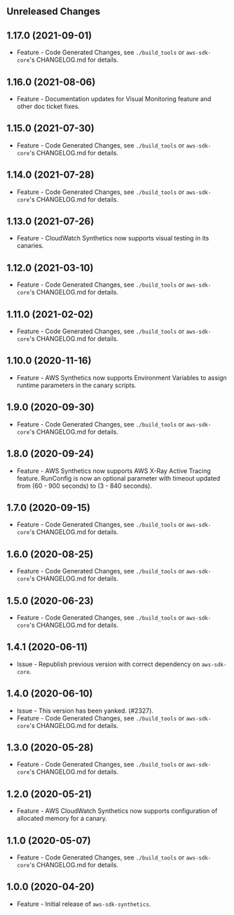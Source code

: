 Unreleased Changes
------------------

1.17.0 (2021-09-01)
------------------

* Feature - Code Generated Changes, see `./build_tools` or `aws-sdk-core`'s CHANGELOG.md for details.

1.16.0 (2021-08-06)
------------------

* Feature - Documentation updates for Visual Monitoring feature and other doc ticket fixes.

1.15.0 (2021-07-30)
------------------

* Feature - Code Generated Changes, see `./build_tools` or `aws-sdk-core`'s CHANGELOG.md for details.

1.14.0 (2021-07-28)
------------------

* Feature - Code Generated Changes, see `./build_tools` or `aws-sdk-core`'s CHANGELOG.md for details.

1.13.0 (2021-07-26)
------------------

* Feature - CloudWatch Synthetics now supports visual testing in its canaries.

1.12.0 (2021-03-10)
------------------

* Feature - Code Generated Changes, see `./build_tools` or `aws-sdk-core`'s CHANGELOG.md for details.

1.11.0 (2021-02-02)
------------------

* Feature - Code Generated Changes, see `./build_tools` or `aws-sdk-core`'s CHANGELOG.md for details.

1.10.0 (2020-11-16)
------------------

* Feature - AWS Synthetics now supports Environment Variables  to assign runtime parameters in the canary scripts.

1.9.0 (2020-09-30)
------------------

* Feature - Code Generated Changes, see `./build_tools` or `aws-sdk-core`'s CHANGELOG.md for details.

1.8.0 (2020-09-24)
------------------

* Feature - AWS Synthetics now supports AWS X-Ray Active Tracing feature. RunConfig is now an optional parameter with timeout updated from (60 - 900 seconds) to (3 - 840 seconds).

1.7.0 (2020-09-15)
------------------

* Feature - Code Generated Changes, see `./build_tools` or `aws-sdk-core`'s CHANGELOG.md for details.

1.6.0 (2020-08-25)
------------------

* Feature - Code Generated Changes, see `./build_tools` or `aws-sdk-core`'s CHANGELOG.md for details.

1.5.0 (2020-06-23)
------------------

* Feature - Code Generated Changes, see `./build_tools` or `aws-sdk-core`'s CHANGELOG.md for details.

1.4.1 (2020-06-11)
------------------

* Issue - Republish previous version with correct dependency on `aws-sdk-core`.

1.4.0 (2020-06-10)
------------------

* Issue - This version has been yanked. (#2327).
* Feature - Code Generated Changes, see `./build_tools` or `aws-sdk-core`'s CHANGELOG.md for details.

1.3.0 (2020-05-28)
------------------

* Feature - Code Generated Changes, see `./build_tools` or `aws-sdk-core`'s CHANGELOG.md for details.

1.2.0 (2020-05-21)
------------------

* Feature - AWS CloudWatch Synthetics now supports configuration of allocated memory for a canary.

1.1.0 (2020-05-07)
------------------

* Feature - Code Generated Changes, see `./build_tools` or `aws-sdk-core`'s CHANGELOG.md for details.

1.0.0 (2020-04-20)
------------------

* Feature - Initial release of `aws-sdk-synthetics`.